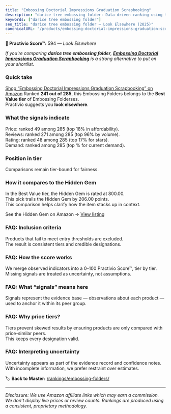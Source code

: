 ```yaml
---
title: "Embossing Doctorial Impressions Graduation Scrapbooking"
description: "darice tree embossing folder: Data-driven ranking using the Practivio Score™. Positioned by quality, value, demand, findability, momentum."
keywords: ["darice tree embossing folder"]
seo_title: "darice tree embossing folder — Look Elsewhere (2025)"
canonicalURL: "/products/embossing-doctorial-impressions-graduation-scrapbooking-B0F3BXXH9D/"
---
```


**🚫 Practivio Score™:** 594 — _Look Elsewhere_


*If you're comparing **darice tree embossing folder**, **[Embossing Doctorial Impressions Graduation Scrapbooking](https://www.amazon.com/dp/B0F3BXXH9D?tag=practivio-20)** is a strong alternative to put on your shortlist.*
### Quick take
[Shop “Embossing Doctorial Impressions Graduation Scrapbooking” on Amazon](https://www.amazon.com/dp/B0F3BXXH9D?tag=practivio-20)
Ranked **241 out of 285**, this Embossing Folders belongs to the **Best Value tier** of Embossing Folderses.  
Practivio suggests you **look elsewhere**.

### What the signals indicate
Price: ranked 49 among 285 (top 18% in affordability).  
Reviews: ranked 271 among 285 (top 96% by volume).  
Rating: ranked 48 among 285 (top 17% for stars).  
Demand: ranked  among 285 (top % for current demand).

### Position in tier
Comparisons remain tier-bound for fairness.

### How it compares to the Hidden Gem
In the Best Value tier, the Hidden Gem is rated at 800.00.  
This pick trails the Hidden Gem by 206.00 points.  
This comparison helps clarify how the item stacks up in context.  

See the Hidden Gem on Amazon → [View listing](https://www.amazon.com/dp/B09QKGPC84?tag=practivio-20)

### FAQ: Inclusion criteria
Products that fail to meet entry thresholds are excluded.  
The result is consistent tiers and credible designations.

### FAQ: How the score works
We merge observed indicators into a 0–100 Practivio Score™, tier by tier.  
Missing signals are treated as uncertainty, not assumptions.

### FAQ: What “signals” means here
Signals represent the evidence base — observations about each product — used to anchor it within its peer group.

### FAQ: Why price tiers?
Tiers prevent skewed results by ensuring products are only compared with price-similar peers.  
This keeps every designation valid.

### FAQ: Interpreting uncertainty
Uncertainty appears as part of the evidence record and confidence notes.  
With incomplete information, we prefer restraint over estimates.


🏷️ **Back to Master:** [/rankings/embossing-folders/](/rankings/embossing-folders/)

---
_Disclosure: We use Amazon affiliate links which may earn a commission. We don’t display live prices or review counts. Rankings are produced using a consistent, proprietary methodology._
